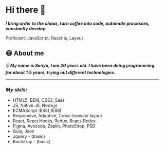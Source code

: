 # Hi there 👋

***I bring order to the chaos, turn coffee into code, automate processes, constantly develop***

Proficient: JavaScript, React.js, Layout

## 😄 About me
✌️ ***My name is Sanya, I am 20 years old. I have been doing programming for about 1.5 years, trying out different technologies.***

---

### ***My skils:***
 - HTML5, БЕМ, CSS3, Sass
 - JS, Native JS, Node,js
 - ECMAScript (ES5),(ES6)
 - Responsive, Adaptive, Cross-browser layout
 - React, React Hooks, Redux, React-Redux,
 - Figma, Avocode, Zeplin, PhotoShop, PSD
 - Gulp, Json
 - Jquery - (basic)
 - Bootstrap - (basic)
